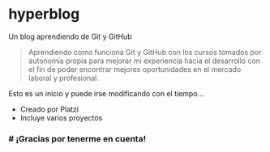 # hyperblog
Un blog aprendiendo de Git y GitHub
>Aprendiendo como funciona Git y GitHub con los cursos tomados por autonomía propia para mejorar mi experiencia hacía el desarrollo con el fin de poder encontrar mejores oportunidades en el mercado laboral y profesional.

Esto es un inicio y puede irse modificando con el tiempo…

* Creado por Platzi
* Incluye varios proyectos

### # ¡Gracias por tenerme en cuenta! 